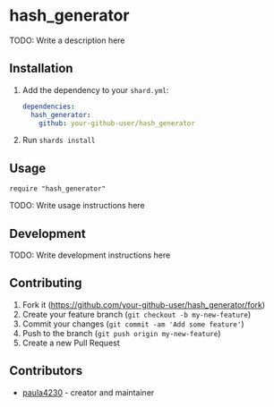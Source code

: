 # hash_generator

TODO: Write a description here

## Installation

1. Add the dependency to your `shard.yml`:

   ```yaml
   dependencies:
     hash_generator:
       github: your-github-user/hash_generator
   ```

2. Run `shards install`

## Usage

```crystal
require "hash_generator"
```

TODO: Write usage instructions here

## Development

TODO: Write development instructions here

## Contributing

1. Fork it (<https://github.com/your-github-user/hash_generator/fork>)
2. Create your feature branch (`git checkout -b my-new-feature`)
3. Commit your changes (`git commit -am 'Add some feature'`)
4. Push to the branch (`git push origin my-new-feature`)
5. Create a new Pull Request

## Contributors

- [paula4230](https://github.com/your-github-user) - creator and maintainer
